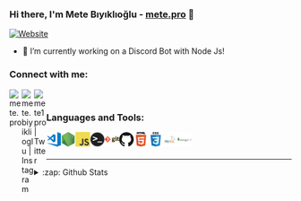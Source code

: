 ### Hi there, I'm Mete Bıyıklıoğlu - [mete.pro][website] 👋

[![Website](https://img.shields.io/website?label=mete.pro&style=for-the-badge&url=https%3A%2F%2Fmete.pro)](https://mete.pro)



- 🔭 I’m currently working on a Discord Bot with Node Js!

### Connect with me:

[<img align="left" alt="mete.pro" width="22px" src="https://mete.pro/favicon/apple-icon-57x57.png" />][website]
[<img align="left" alt="mete.biyiklioglu | Instagram" width="22px" src="https://cdn.jsdelivr.net/npm/simple-icons@v3/icons/instagram.svg" />][instagram]
[<img align="left" alt="mete1pro | Twitter" width="22px" src="https://cdn.jsdelivr.net/npm/simple-icons@v3/icons/twitter.svg" />][twitter]

<br />

### Languages and Tools:

<img align="left" alt="Visual Studio Code" width="26px" src="https://raw.githubusercontent.com/github/explore/80688e429a7d4ef2fca1e82350fe8e3517d3494d/topics/visual-studio-code/visual-studio-code.png" />
<img align="left" alt="Node.js" width="26px" src="https://raw.githubusercontent.com/github/explore/80688e429a7d4ef2fca1e82350fe8e3517d3494d/topics/nodejs/nodejs.png" />
<img align="left" alt="JavaScript" width="26px" src="https://raw.githubusercontent.com/github/explore/80688e429a7d4ef2fca1e82350fe8e3517d3494d/topics/javascript/javascript.png" />
<img align="left" alt="Terminal" width="26px" src="https://raw.githubusercontent.com/github/explore/80688e429a7d4ef2fca1e82350fe8e3517d3494d/topics/terminal/terminal.png" /><img align="left" alt="Git" width="26px" src="https://raw.githubusercontent.com/github/explore/80688e429a7d4ef2fca1e82350fe8e3517d3494d/topics/git/git.png" />
<img align="left" alt="GitHub" width="26px" src="https://raw.githubusercontent.com/github/explore/78df643247d429f6cc873026c0622819ad797942/topics/github/github.png" />
<img align="left" alt="HTML5" width="26px" src="https://raw.githubusercontent.com/github/explore/80688e429a7d4ef2fca1e82350fe8e3517d3494d/topics/html/html.png" />
<img align="left" alt="CSS3" width="26px" src="https://raw.githubusercontent.com/github/explore/80688e429a7d4ef2fca1e82350fe8e3517d3494d/topics/css/css.png" />
<img align="left" alt="MySQL" width="26px" src="https://raw.githubusercontent.com/github/explore/80688e429a7d4ef2fca1e82350fe8e3517d3494d/topics/mysql/mysql.png" />
<img align="left" alt="MongoDB" width="26px" src="https://raw.githubusercontent.com/github/explore/80688e429a7d4ef2fca1e82350fe8e3517d3494d/topics/mongodb/mongodb.png" />

<br />
<br />

---

<details>
  <summary>:zap: Github Stats</summary>

  [![Anurag's github stats](https://github-readme-stats.vercel.app/api?username=mtbiyiklioglu)](https://github.com/mtbiyiklioglu/github-readme-stats)

</details>

[website]: https://mete.pro
[instagram]: https://instagram.com/mete.biyiklioglu
[twitter]: https://twitter.com/mete1pro

